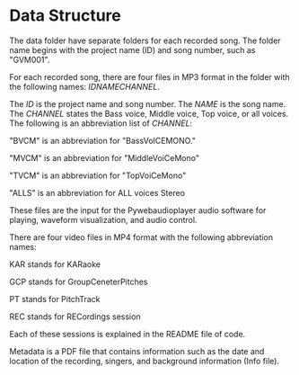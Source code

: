 # Data Structure

The data folder have separate folders for each recorded song. The folder name begins with the project name (ID) and song number, such as "GVM001".

For each recorded song, there are four files in MP3 format in the folder with the following names: $ID$_$NAME$_$CHANNEL$. 

The $ID$ is the project name and song number. The $NAME$ is the song name. The $CHANNEL$ states the Bass voice, Middle voice, Top voice, or all voices. The following is an abbreviation list of $CHANNEL$:

"BVCM" is an abbreviation for "BassVoICEMONO."

"MVCM" is an abbreviation for "MiddleVoiCeMono"

"TVCM" is an abbreviation for "TopVoiCeMono"

"ALLS" is an abbreviation for ALL voices Stereo

These files are the input for the Pywebaudioplayer audio software for playing, waveform visualization, and audio control.

There are four video files in MP4 format with the following abbreviation names: 

KAR stands for KARaoke 

GCP stands for GroupCeneterPitches

PT stands for PitchTrack

REC stands for RECordings session

Each of these sessions is explained in the README file of code. 

Metadata is a PDF file that contains information such as the date and location of the recording, singers, and background information (Info file).

